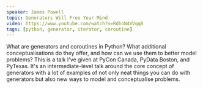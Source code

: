 ```yaml
---
speaker: James Powell
topic: Generators Will Free Your Mind
video: https://www.youtube.com/watch?v=RdhoN4VVqq8
tags: [python, generator, iterator, coroutine]
---
```


What are generators and coroutines in Python? What additional conceptualisations do they offer, and how can we use them to better model problems? This is a talk I've given at PyCon Canada, PyData Boston, and PyTexas. It's an intermediate-level talk around the core concept of generators with a lot of examples of not only neat things you can do with generators but also new ways to model and conceptualise problems.


